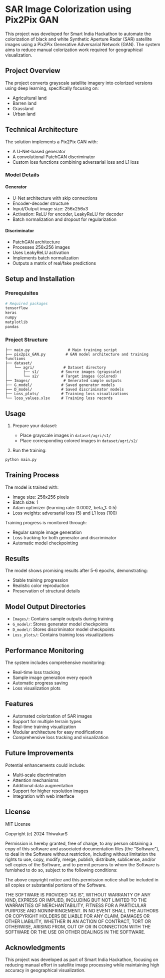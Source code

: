 # SAR Image Colorization using Pix2Pix GAN

This project was developed for Smart India Hackathon to automate the colorization of black and white Synthetic Aperture Radar (SAR) satellite images using a Pix2Pix Generative Adversarial Network (GAN). The system aims to reduce manual colorization work required for geographical visualization.

## Project Overview

The project converts grayscale satellite imagery into colorized versions using deep learning, specifically focusing on:
- Agricultural land
- Barren land
- Grassland
- Urban land

## Technical Architecture

The solution implements a Pix2Pix GAN with:
- A U-Net-based generator
- A convolutional PatchGAN discriminator
- Custom loss functions combining adversarial loss and L1 loss

### Model Details

#### Generator
- U-Net architecture with skip connections
- Encoder-decoder structure
- Input/Output image size: 256x256x3
- Activation: ReLU for encoder, LeakyReLU for decoder
- Batch normalization and dropout for regularization

#### Discriminator
- PatchGAN architecture
- Processes 256x256 images
- Uses LeakyReLU activation
- Implements batch normalization
- Outputs a matrix of real/fake predictions

## Setup and Installation

### Prerequisites
```bash
# Required packages
tensorflow
keras
numpy
matplotlib
pandas
```

### Project Structure
```
├── main.py                 # Main training script
├── pix2pix_GAN.py         # GAN model architecture and training functions
├── dataset/
│   └── agri/             # Dataset directory
│       ├── s1/          # Source images (grayscale)
│       └── s2/          # Target images (colored)
├── Images/               # Generated sample outputs
├── G_model/             # Saved generator models
├── D_model/             # Saved discriminator models
├── Loss_plots/          # Training loss visualizations
└── loss_values.xlsx     # Training loss records
```

## Usage

1. Prepare your dataset:
   - Place grayscale images in `dataset/agri/s1/`
   - Place corresponding colored images in `dataset/agri/s2/`

2. Run the training:
```python
python main.py
```

## Training Process

The model is trained with:
- Image size: 256x256 pixels
- Batch size: 1
- Adam optimizer (learning rate: 0.0002, beta_1: 0.5)
- Loss weights: adversarial loss (5) and L1 loss (100)

Training progress is monitored through:
- Regular sample image generation
- Loss tracking for both generator and discriminator
- Automatic model checkpointing

## Results

The model shows promising results after 5-6 epochs, demonstrating:
- Stable training progression
- Realistic color reproduction
- Preservation of structural details

## Model Output Directories

- `Images/`: Contains sample outputs during training
- `G_model/`: Stores generator model checkpoints
- `D_model/`: Stores discriminator model checkpoints
- `Loss_plots/`: Contains training loss visualizations

## Performance Monitoring

The system includes comprehensive monitoring:
- Real-time loss tracking
- Sample image generation every epoch
- Automatic progress saving
- Loss visualization plots

## Features

- Automated colorization of SAR images
- Support for multiple terrain types
- Real-time training visualization
- Modular architecture for easy modifications
- Comprehensive loss tracking and visualization

## Future Improvements

Potential enhancements could include:
- Multi-scale discrimination
- Attention mechanisms
- Additional data augmentation
- Support for higher resolution images
- Integration with web interface

## License

MIT License

Copyright (c) 2024 ThiwakarS

Permission is hereby granted, free of charge, to any person obtaining a copy
of this software and associated documentation files (the "Software"), to deal
in the Software without restriction, including without limitation the rights
to use, copy, modify, merge, publish, distribute, sublicense, and/or sell
copies of the Software, and to permit persons to whom the Software is
furnished to do so, subject to the following conditions:

The above copyright notice and this permission notice shall be included in all
copies or substantial portions of the Software.

THE SOFTWARE IS PROVIDED "AS IS", WITHOUT WARRANTY OF ANY KIND, EXPRESS OR
IMPLIED, INCLUDING BUT NOT LIMITED TO THE WARRANTIES OF MERCHANTABILITY,
FITNESS FOR A PARTICULAR PURPOSE AND NONINFRINGEMENT. IN NO EVENT SHALL THE
AUTHORS OR COPYRIGHT HOLDERS BE LIABLE FOR ANY CLAIM, DAMAGES OR OTHER
LIABILITY, WHETHER IN AN ACTION OF CONTRACT, TORT OR OTHERWISE, ARISING FROM,
OUT OF OR IN CONNECTION WITH THE SOFTWARE OR THE USE OR OTHER DEALINGS IN THE
SOFTWARE.

## Acknowledgments

This project was developed as part of Smart India Hackathon, focusing on reducing manual effort in satellite image processing while maintaining high accuracy in geographical visualization.
